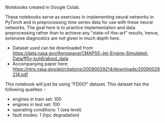 Notebooks created in Google Colab.

These notebooks serve as exercises in implementing neural networks in PyTorch and in preprocessing time series data for use with these neural networks. The goal here is to practice implementation and data preprocessing rather than to achieve any "state-of-the-art" results, hence, extensive diagnostics are not given in much depth here. 
* Dataset used can be downloaded from: https://data.nasa.gov/Aerospace/CMAPSS-Jet-Engine-Simulated-Data/ff5v-kuh6/about_data
* Accompanying paper here: https://ntrs.nasa.gov/api/citations/20090029214/downloads/20090029214.pdf

This notebook will just be using "FD001" dataset. This dataset has the following qualities -
* engines in train set: 100
* engines in test set: 100
* operating conditions: 1 (sea level)
* fault modes: 1 (hpc degradation)
